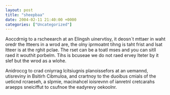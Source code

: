 ```yaml
---
layout: post
title: "sheepbaa"
date: 2004-02-11 21:40:00 +0000
categories: ["Uncategorized"]
---
```


Aoccdrnig to a rscheearch at an Elingsh uinervtisy, it deosn`t mttaer in waht oredr the ltteers in a wrod are, the olny iprmoatnt tihng is taht frist and lsat ltteer is at the rghit pclae. The rset can be a toatl mses and you can sitll raed it wouthit porbelm. Tihs is bcuseae we do not raed ervey lteter by it slef but the wrod as a wlohe.

Anidroccg to crad cniyrrag lcitsiugnis planoissefors at an uemannd, utisreviny in Bsitirh Cibmuloa, and crartnoy to the duoibus cmials of the ueticnd rcraeseh, a slpmie, macinahcel ioisrevnn of ianretnl cretcarahs araepps sneiciffut to csufnoe the eadyrevy oekoolnr.